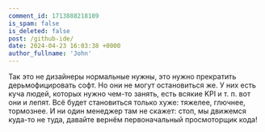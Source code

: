 ```yaml
---
comment_id: 1713888218189
is_spam: false
is_deleted: false
post: /github-ide/
date: 2024-04-23 16:03:38 +0000
author_fullname: 'John'
---
```


Так это не дизайнеры нормальные нужны, это нужно прекратить дерьмофицировать софт. Но они не могут остановиться же. У них есть куча людей, которых нужно чем-то занять, есть всякие KPI и т. п. вот они и лепят. Всё будет становиться только хуже: тяжелее, глючнее, тормознее. И ни один менеджер там не скажет: стоп, мы движемся куда-то не туда, давайте вернём первоначальный просмоторщик кода!

